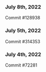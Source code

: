 ### July 8th, 2022

Commit #128938

### July 5th, 2022

Commit #314353


### July 4th, 2022

Commit #72281
